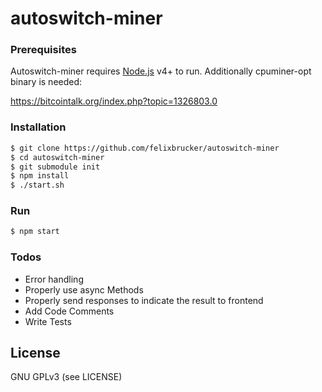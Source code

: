 # autoswitch-miner

### Prerequisites

Autoswitch-miner requires [Node.js](https://nodejs.org/) v4+ to run.
Additionally cpuminer-opt binary is needed:

https://bitcointalk.org/index.php?topic=1326803.0


### Installation

```sh
$ git clone https://github.com/felixbrucker/autoswitch-miner
$ cd autoswitch-miner
$ git submodule init
$ npm install
$ ./start.sh
```

### Run

```sh
$ npm start
```

### Todos

 - Error handling
 - Properly use async Methods
 - Properly send responses to indicate the result to frontend
 - Add Code Comments
 - Write Tests


License
----

GNU GPLv3 (see LICENSE)
